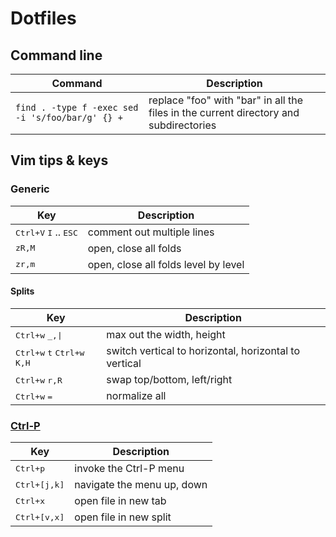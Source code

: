 Dotfiles
========

## Command line

Command | Description
--- | ---
`find . -type f -exec sed -i 's/foo/bar/g' {} +` | replace "foo" with "bar" in all the files in the current directory and subdirectories

## Vim tips & keys

### Generic

Key | Description
--- | ---
<kbd>Ctrl+V</kbd> <kbd>I</kbd> .. <kbd>ESC</kbd> | comment out multiple lines
<kbd>z</kbd><kbd>R,M</kbd> | open, close all folds
<kbd>z</kbd><kbd>r,m</kbd> | open, close all folds level by level

#### Splits

Key | Description
--- | ---
<kbd>Ctrl+w</kbd> <kbd>_,\|</kbd> | max out the width, height
<kbd>Ctrl+w</kbd> <kbd>t</kbd> <kbd>Ctrl+w</kbd> <kbd>K,H</kbd> | switch vertical to horizontal, horizontal to vertical
<kbd>Ctrl+w</kbd> <kbd>r,R</kbd> | swap top/bottom, left/right
<kbd>Ctrl+w</kbd> <kbd>=</kbd> | normalize all

### [Ctrl-P](https://github.com/ctrlpvim/ctrlp.vim)

Key | Description
--- | ---
<kbd>Ctrl+p</kbd> | invoke the Ctrl-P menu
<kbd>Ctrl+[j,k]</kbd> | navigate the menu up, down
<kbd>Ctrl+x</kbd> | open file in new tab
<kbd>Ctrl+[v,x]</kbd> | open file in new split
